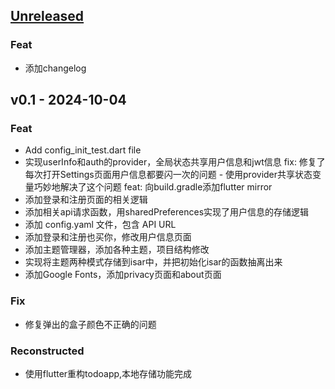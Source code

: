 <a name="unreleased"></a>
## [Unreleased]

### Feat
- 添加changelog


<a name="v0.1"></a>
## v0.1 - 2024-10-04
### Feat
- Add config_init_test.dart file
-  实现userInfo和auth的provider，全局状态共享用户信息和jwt信息 fix: 修复了每次打开Settings页面用户信息都要闪一次的问题 - 使用provider共享状态变量巧妙地解决了这个问题 feat: 向build.gradle添加flutter mirror
- 添加登录和注册页面的相关逻辑
- 添加相关api请求函数，用sharedPreferences实现了用户信息的存储逻辑
- 添加 config.yaml 文件，包含 API URL
- 添加登录和注册也买你，修改用户信息页面
- 添加主题管理器，添加各种主题，项目结构修改
- 实现将主题两种模式存储到isar中，并把初始化isar的函数抽离出来
- 添加Google Fonts，添加privacy页面和about页面

### Fix
- 修复弹出的盒子颜色不正确的问题

### Reconstructed
- 使用flutter重构todoapp,本地存储功能完成


[Unreleased]: https://github.com/meowrain/SimpleTodoV2/compare/v0.1...HEAD
